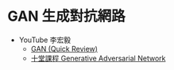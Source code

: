 # GAN 生成對抗網路

* YouTube 李宏毅
    * [GAN (Quick Review)](https://www.youtube.com/watch?v=ufcKFjdpT98)
    * [十堂課程 Generative Adversarial Network](https://www.youtube.com/playlist?list=PLJV_el3uVTsMq6JEFPW35BCiOQTsoqwNw)


